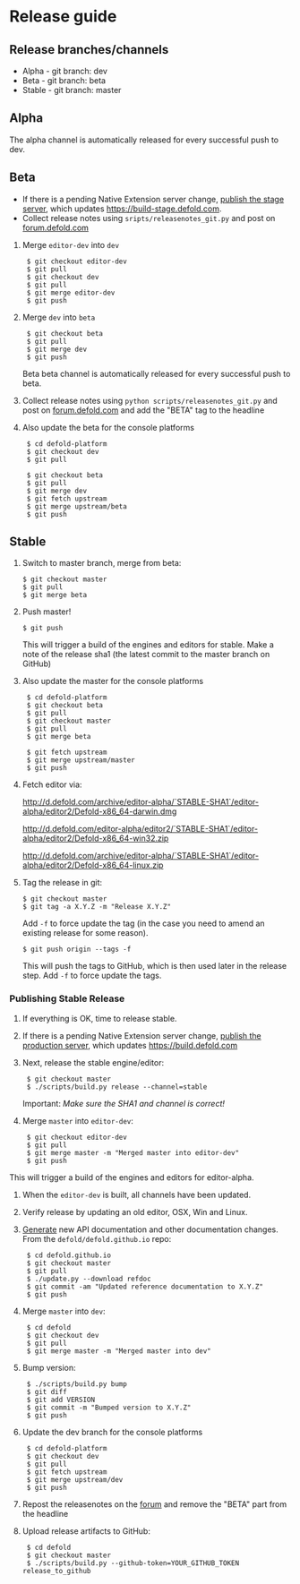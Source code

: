 # Release guide

## Release branches/channels
* Alpha - git branch: dev
* Beta - git branch: beta
* Stable - git branch: master

## Alpha
The alpha channel is automatically released for every successful push to dev.

## Beta

* If there is a pending Native Extension server change, [publish the stage server](https://github.com/defold/extender/blob/dev/README.md#releasing-stage-server), which updates https://build-stage.defold.com.
* Collect release notes using `sripts/releasenotes_git.py` and post on [forum.defold.com](https://forum.defold.com/c/releasenotes)

1. Merge `editor-dev` into `dev`

        $ git checkout editor-dev
        $ git pull
        $ git checkout dev
        $ git pull
        $ git merge editor-dev
        $ git push

1. Merge `dev` into `beta`

        $ git checkout beta
        $ git pull
        $ git merge dev
        $ git push

    Beta beta channel is automatically released for every successful push to beta.

1. Collect release notes using `python scripts/releasenotes_git.py` and post on [forum.defold.com](https://forum.defold.com/c/releasenotes)
and add the "BETA" tag to the headline

1. Also update the beta for the console platforms

        $ cd defold-platform
        $ git checkout dev
        $ git pull

        $ git checkout beta
        $ git pull
        $ git merge dev
        $ git fetch upstream
        $ git merge upstream/beta
        $ git push

## Stable

 1. Switch to master branch, merge from beta:

        $ git checkout master
        $ git pull
        $ git merge beta

 1. Push master!

        $ git push

    This will trigger a build of the engines and editors for stable.
    Make a note of the release sha1 (the latest commit to the master branch on GitHub)

1. Also update the master for the console platforms

        $ cd defold-platform
        $ git checkout beta
        $ git pull
        $ git checkout master
        $ git pull
        $ git merge beta

        $ git fetch upstream
        $ git merge upstream/master
        $ git push


 1. Fetch editor via:

    http://d.defold.com/archive/editor-alpha/`STABLE-SHA1`/editor-alpha/editor2/Defold-x86_64-darwin.dmg

    http://d.defold.com/editor-alpha/editor2/`STABLE-SHA1`/editor-alpha/editor2/Defold-x86_64-win32.zip

    http://d.defold.com/archive/editor-alpha/`STABLE-SHA1`/editor-alpha/editor2/Defold-x86_64-linux.zip

 1. Tag the release in git:

        $ git checkout master
        $ git tag -a X.Y.Z -m "Release X.Y.Z"

    Add `-f` to force update the tag (in the case you need to amend an existing release for some reason).

        $ git push origin --tags -f

    This will push the tags to GitHub, which is then used later in the release step. Add `-f` to force update the tags.

### Publishing Stable Release

1. If everything is OK, time to release stable.

1. If there is a pending Native Extension server change, [publish the production server](https://github.com/defold/extender#releasing), which updates https://build.defold.com

1. Next, release the stable engine/editor:

        $ git checkout master
        $ ./scripts/build.py release --channel=stable
    Important: *Make sure the SHA1 and channel is correct!*

1. Merge `master` into `editor-dev`:

        $ git checkout editor-dev
        $ git pull
        $ git merge master -m "Merged master into editor-dev"
        $ git push

This will trigger a build of the engines and editors for editor-alpha.

1. When the `editor-dev` is built, all channels have been updated.

1. Verify release by updating an old editor, OSX, Win and Linux.

1. [Generate](https://github.com/defold/defold.github.io) new API documentation and other documentation changes. From the `defold/defold.github.io` repo:

        $ cd defold.github.io
        $ git checkout master
        $ git pull
        $ ./update.py --download refdoc
        $ git commit -am "Updated reference documentation to X.Y.Z"
        $ git push

1. Merge `master` into `dev`:

        $ cd defold
        $ git checkout dev
        $ git pull
        $ git merge master -m "Merged master into dev"

1. Bump version:

        $ ./scripts/build.py bump
        $ git diff
        $ git add VERSION
        $ git commit -m "Bumped version to X.Y.Z"
        $ git push

1. Update the dev branch for the console platforms

        $ cd defold-platform
        $ git checkout dev
        $ git pull
        $ git fetch upstream
        $ git merge upstream/dev
        $ git push


1. Repost the releasenotes on the [forum](https://forum.defold.com/) and remove the "BETA" part from the headline

1. Upload release artifacts to GitHub:

        $ cd defold
        $ git checkout master
        $ ./scripts/build.py --github-token=YOUR_GITHUB_TOKEN release_to_github
